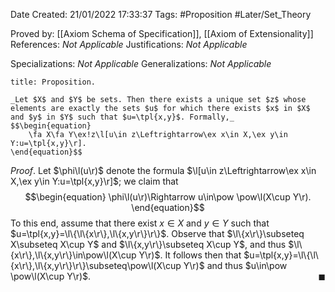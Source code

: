 <div class="topSpace"></div>

Date Created: 21/01/2022 17:33:37
Tags: #Proposition #Later/Set_Theory

Proved by: [[Axiom Schema of Specification]], [[Axiom of Extensionality]]
References: _Not Applicable_
Justifications: _Not Applicable_

Specializations: _Not Applicable_
Generalizations: _Not Applicable_

``` ad-Proposition
title: Proposition.

_Let $X$ and $Y$ be sets. Then there exists a unique set $z$ whose elements are exactly the sets $u$ for which there exists $x$ in $X$ and $y$ in $Y$ such that $u=\tpl{x,y}$. Formally,_
$$\begin{equation}
    \fa X\fa Y\ex!z\l[u\in z\Leftrightarrow\ex x\in X,\ex y\in Y:u=\tpl{x,y}\r].
\end{equation}$$

```

_Proof_. Let $\phi\l(u\r)$ denote the formula $\l[u\in z\Leftrightarrow\ex x\in X,\ex y\in Y:u=\tpl{x,y}\r]$; we claim that
$$\begin{equation}
    \phi\l(u\r)\Rightarrow u\in\pow \pow\l(X\cup Y\r).
\end{equation}$$
To this end, assume that there exist $x\in X$ and $y\in Y$ such that $u=\tpl{x,y}=\l\{\l\{x\r\},\l\{x,y\r\}\r\}$. Observe that $\l\{x\r\}\subseteq X\subseteq X\cup Y$ and $\l\{x,y\r\}\subseteq X\cup Y$, and thus $\l\{x\r\},\l\{x,y\r\}\in\pow\l(X\cup Y\r)$. It follows then that $u=\tpl{x,y}=\l\{\l\{x\r\},\l\{x,y\r\}\r\}\subseteq\pow\l(X\cup Y\r)$ and thus $u\in\pow \pow\l(X\cup Y\r)$.<span style="float:right;">$\blacksquare$</span>
